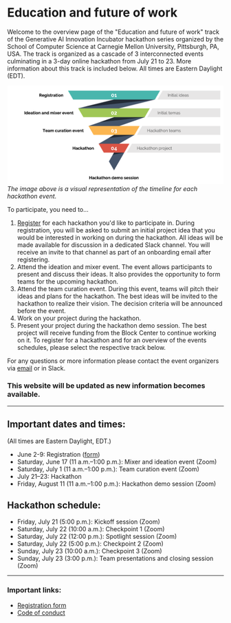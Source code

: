 # Education and future of work

Welcome to the overview page of the "Education and future of work" track of the Generative AI Innovation Incubator hackathon series organized by the School of Computer Science at Carnegie Mellon University, Pittsburgh, PA, USA. The track is organized as a cascade of 3 interconnected events culminating in a 3-day online hackathon from July 21 to 23. More information about this track is included below. All times are Eastern Daylight (EDT).

![Track overview](overview.png?raw=true "Track overview")
_The image above is a visual representation of the timeline for each hackathon event._

To participate, you need to…
1. [Register](https://forms.gle/SSaHD1uzcDGcdJxZ9) for each hackathon you'd like to participate in. During registration, you will be asked to submit an initial project idea that you would be interested in working on during the hackathon. All ideas will be made available for discussion in a dedicated Slack channel. You will receive an invite to that channel as part of an onboarding email after registering.
2. Attend the ideation and mixer event. The event allows participants to present and discuss their ideas. It also provides the opportunity to form teams for the upcoming hackathon.
3. Attend the team curation event. During this event, teams will pitch their ideas and plans for the hackathon. The best ideas will be invited to the hackathon to realize their vision. The decision criteria will be announced before the event.
4. Work on your project during the hackathon.
5. Present your project during the hackathon demo session. The best project will receive funding from the Block Center to continue working on it.
To register for a hackathon and for an overview of the events schedules, please select the respective track below.

For any questions or more information please contact the event organizers via [email](mailto:llmhackathon2023@cs.cmu.edu) or in Slack.

### This website will be updated as new information becomes available.

---

## Important dates and times:
(All times are Eastern Daylight, EDT.)

* June 2-9: Registration ([form](https://forms.gle/SSaHD1uzcDGcdJxZ9)) 
* Saturday, June 17 (11 a.m.–1:00 p.m.): Mixer and ideation event (Zoom)
* Saturday, July 1 (11 a.m.–1:00 p.m.): Team curation event (Zoom)
* July 21–23: Hackathon
* Friday, August 11 (11 a.m.–1:00 p.m.): Hackathon demo session (Zoom)

## Hackathon schedule:
* Friday, July 21 (5:00 p.m.): Kickoff session (Zoom)
* Saturday, July 22 (10:00 a.m.): Checkpoint 1 (Zoom)
* Saturday, July 22 (12:00 p.m.): Spotlight session (Zoom)
* Saturday, July 22 (5:00 p.m.): Checkpoint 2 (Zoom)
* Sunday, July 23 (10:00 a.m.): Checkpoint 3 (Zoom)
* Sunday, July 23 (3:00 p.m.): Team presentations and closing session (Zoom)
---

### Important links:

* [Registration form](https://forms.gle/SSaHD1uzcDGcdJxZ9)
* [Code of conduct](https://www.cs.cmu.edu/generative-ai/conduct)
